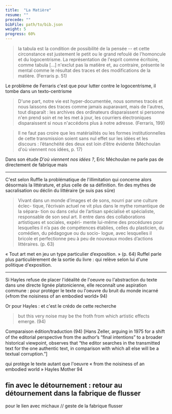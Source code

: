 ```yaml
---
title:  "La Matière"
resume: ""
precede: ""
bibFile: path/to/bib.json
weight: 5
progress: 60%
---
```


>la tabula est la condition de possibilité de la pensée -- et cette circonstance est justement le petit ou le grand refoulé de l'homoncule et du logocentrisme.  La représentation de l'esprit comme écritoire, comme tabula [...] n'exclut pas la matière et, au contraire, présente le mental comme le résultat des traces et des modifications de la matière. (Ferraris p. 51)

Le problème de Ferraris c'est que pour lutter contre le logocentrisme, il tombe dans un texto-centrisme 


> D'une part, notre vie est hyper-documentée, nous sommes tracés et nous laissons des traces comme jamais auparavant, mais de l'autres, tout disparaît : les archives des ordinateurs disparaissent si personne n'en prend soin et ne les met à jour, les courriers électroniques disparaissent si nous n'accédons plus à notre adresse. (Ferraris, 199)


> Il ne faut pas croire que les matérialités ou les formes institutionnelles de cette transmission soient sans nul effet sur les idées et les discours : l’étanchéité des deux est loin d’être évidente (Méchoulan d'où viennent nos idées, p. 17)

Dans son étude *D'où viennent nos idées ?*, Eric Méchoulan ne parle pas de directement de fabrique mais 

---

C'est selon Ruffle la problématique de l'illimitation qui concerne alors désormais la littérature, et plus celle de sa définition. fin des mythes de sacralisation ou déclin du littéraire (je suis pas sûre)

> Vivant dans un monde d’images et de sons, nourri par une culture éclec-
tique, l’écrivain actuel ne vit plus dans le mythe romantique de la sépara-
tion ou dans celui de l’artisan spécialisé et spécialiste, responsable de son
seul art. Il entre dans des collaborations artistiques et sociales, expéri-
mente lui-même des procédures pour lesquelles il n’a pas de compétences
établies, celles du plasticien, du comédien, du pédagogue ou du socio-
logue, avec lesquelles il bricole et perfectionne peu à peu de nouveaux
modes d’actions littéraires. (p. 63)

« Tout art met en jeu un type particulier d’exposition. » (p. 64)
Ruffel parle plus particulièrement de la sortie du livre : qui relève selon lui d'une politique d'exposition. 




----

Si Hayles refuse de placer l'idéalité de l'oeuvre ou l'abstraction du texte dans une directe lignée platonicienne, elle reconnaît une aspiration commune : pour protéger le texte ou l'oeuvre du bruit du monde incarné («from the noisiness of an embodied world» 94)

Or pour Hayles : et c'est le crédo de cette recherche 

> but this very noise may be the froth from which artistic effects emerge. (94)

Comparaison édition/traduction (94) [Hans Zeller, arguing in 1975 for a shift
of the editorial perspective from the author’s “ﬁnal intentions” to a broader
historical viewpoint, observes that “the editor searches in the transmitted
text for the one authentic text, in comparison with which all else will be
a textual corruption.”]

 qui protège le texte autant que l'oeuvre « from the noisiness of an embodied world » Hayles Mother 94



## fin avec le détournement : retour au détournement dans la fabrique de flusser

pour le lien avec michaux // geste de la fabrique flusser